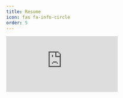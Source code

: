 ```yaml
---
title: Resume
icon: fas fa-info-circle
order: 5
---
```


<embed src="https://santoshkatageri.github.io/resume/" type="application/pdf"/>